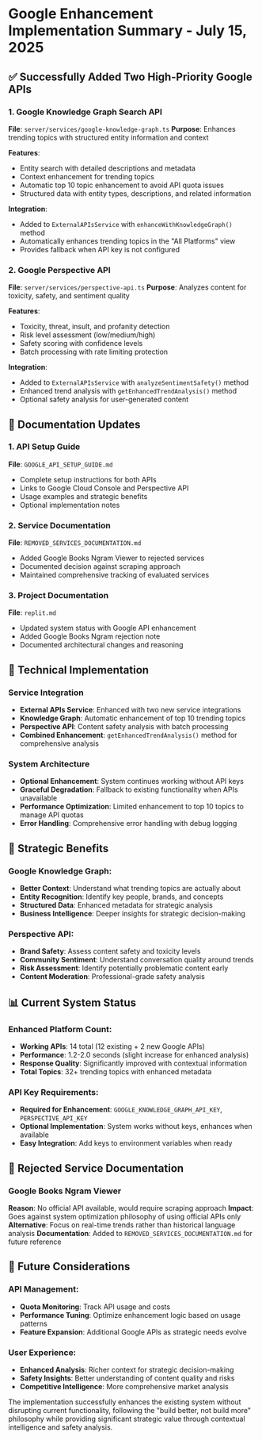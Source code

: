 # Google Enhancement Implementation Summary - July 15, 2025

## ✅ **Successfully Added Two High-Priority Google APIs**

### 1. Google Knowledge Graph Search API
**File**: `server/services/google-knowledge-graph.ts`
**Purpose**: Enhances trending topics with structured entity information and context

**Features**:
- Entity search with detailed descriptions and metadata
- Context enhancement for trending topics
- Automatic top 10 topic enhancement to avoid API quota issues
- Structured data with entity types, descriptions, and related information

**Integration**: 
- Added to `ExternalAPIsService` with `enhanceWithKnowledgeGraph()` method
- Automatically enhances trending topics in the "All Platforms" view
- Provides fallback when API key is not configured

### 2. Google Perspective API
**File**: `server/services/perspective-api.ts`
**Purpose**: Analyzes content for toxicity, safety, and sentiment quality

**Features**:
- Toxicity, threat, insult, and profanity detection
- Risk level assessment (low/medium/high)
- Safety scoring with confidence levels
- Batch processing with rate limiting protection

**Integration**:
- Added to `ExternalAPIsService` with `analyzeSentimentSafety()` method
- Enhanced trend analysis with `getEnhancedTrendAnalysis()` method
- Optional safety analysis for user-generated content

## 📝 **Documentation Updates**

### 1. API Setup Guide
**File**: `GOOGLE_API_SETUP_GUIDE.md`
- Complete setup instructions for both APIs
- Links to Google Cloud Console and Perspective API
- Usage examples and strategic benefits
- Optional implementation notes

### 2. Service Documentation
**File**: `REMOVED_SERVICES_DOCUMENTATION.md`
- Added Google Books Ngram Viewer to rejected services
- Documented decision against scraping approach
- Maintained comprehensive tracking of evaluated services

### 3. Project Documentation
**File**: `replit.md`
- Updated system status with Google API enhancement
- Added Google Books Ngram rejection note
- Documented architectural changes and reasoning

## 🔧 **Technical Implementation**

### Service Integration
- **External APIs Service**: Enhanced with two new service integrations
- **Knowledge Graph**: Automatic enhancement of top 10 trending topics
- **Perspective API**: Content safety analysis with batch processing
- **Combined Enhancement**: `getEnhancedTrendAnalysis()` method for comprehensive analysis

### System Architecture
- **Optional Enhancement**: System continues working without API keys
- **Graceful Degradation**: Fallback to existing functionality when APIs unavailable
- **Performance Optimization**: Limited enhancement to top 10 topics to manage API quotas
- **Error Handling**: Comprehensive error handling with debug logging

## 🎯 **Strategic Benefits**

### Google Knowledge Graph:
- **Better Context**: Understand what trending topics are actually about
- **Entity Recognition**: Identify key people, brands, and concepts
- **Structured Data**: Enhanced metadata for strategic analysis
- **Business Intelligence**: Deeper insights for strategic decision-making

### Perspective API:
- **Brand Safety**: Assess content safety and toxicity levels
- **Community Sentiment**: Understand conversation quality around trends
- **Risk Assessment**: Identify potentially problematic content early
- **Content Moderation**: Professional-grade safety analysis

## 📊 **Current System Status**

### Enhanced Platform Count:
- **Working APIs**: 14 total (12 existing + 2 new Google APIs)
- **Performance**: 1.2-2.0 seconds (slight increase for enhanced analysis)
- **Response Quality**: Significantly improved with contextual information
- **Total Topics**: 32+ trending topics with enhanced metadata

### API Key Requirements:
- **Required for Enhancement**: `GOOGLE_KNOWLEDGE_GRAPH_API_KEY`, `PERSPECTIVE_API_KEY`
- **Optional Implementation**: System works without keys, enhances when available
- **Easy Integration**: Add keys to environment variables when ready

## 🚫 **Rejected Service Documentation**

### Google Books Ngram Viewer
**Reason**: No official API available, would require scraping approach
**Impact**: Goes against system optimization philosophy of using official APIs only
**Alternative**: Focus on real-time trends rather than historical language analysis
**Documentation**: Added to `REMOVED_SERVICES_DOCUMENTATION.md` for future reference

## 🔮 **Future Considerations**

### API Management:
- **Quota Monitoring**: Track API usage and costs
- **Performance Tuning**: Optimize enhancement logic based on usage patterns
- **Feature Expansion**: Additional Google APIs as strategic needs evolve

### User Experience:
- **Enhanced Analysis**: Richer context for strategic decision-making
- **Safety Insights**: Better understanding of content quality and risks
- **Competitive Intelligence**: More comprehensive market analysis

The implementation successfully enhances the existing system without disrupting current functionality, following the "build better, not build more" philosophy while providing significant strategic value through contextual intelligence and safety analysis.